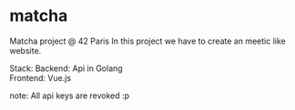 # matcha

Matcha project @ 42 Paris
In this project we have to create an meetic like website.

Stack:
Backend: Api in Golang<br />
Frontend: Vue.js

note: All api keys are revoked :p
